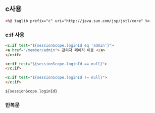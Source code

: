 ## c사용
```html
<%@ taglib prefix="c" uri="http://java.sun.com/jsp/jstl/core" %>
```
### c:if 사용
```html
<c:if test="${sessionScope.loginId eq 'admin'}">
<a href="/member/admin"> 관리자 페이지 이동 </a>
</c:if>

<c:if test="${sessionScope.loginId == null}">	
</c:if> 

<c:if test="${sessionScope.loginId != null}">
</c:if>

${sessionScope.loginId}
```


### 반복문
```html

```
